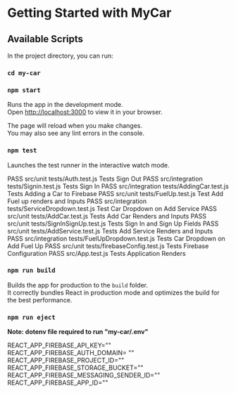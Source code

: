 # Getting Started with MyCar

## Available Scripts

In the project directory, you can run:

### `cd my-car`

### `npm start`

Runs the app in the development mode.\
Open [http://localhost:3000](http://localhost:3000) to view it in your browser.

The page will reload when you make changes.\
You may also see any lint errors in the console.

### `npm test`

Launches the test runner in the interactive watch mode.

 PASS  src/unit tests/Auth.test.js Tests Sign Out
 PASS  src/integration tests/Signin.test.js Tests Sign In
 PASS  src/integration tests/AddingCar.test.js Tests Adding a Car to Firebase
 PASS  src/unit tests/FuelUp.test.js Test Add Fuel up renders and Inputs
 PASS  src/integration tests/ServiceDropdown.test.js Test Car Dropdown on Add Service
 PASS  src/unit tests/AddCar.test.js Tests Add Car Renders and Inputs
 PASS  src/unit tests/SignInSignUp.test.js Tests Sign In and Sign Up Fields
 PASS  src/unit tests/AddService.test.js Tests Add Service Renders and Inputs
 PASS  src/integration tests/FuelUpDropdown.test.js Tests Car Dropdown on Add Fuel Up
 PASS  src/unit tests/firebaseConfig.test.js Tests Firebase Configuration
 PASS  src/App.test.js Tests Application Renders

### `npm run build`

Builds the app for production to the `build` folder.\
It correctly bundles React in production mode and optimizes the build for the best performance.

### `npm run eject`

**Note: dotenv file required to run "my-car/.env"**

REACT_APP_FIREBASE_API_KEY=""
REACT_APP_FIREBASE_AUTH_DOMAIN= ""
REACT_APP_FIREBASE_PROJECT_ID=""
REACT_APP_FIREBASE_STORAGE_BUCKET=""
REACT_APP_FIREBASE_MESSAGING_SENDER_ID=""
REACT_APP_FIREBASE_APP_ID=""

